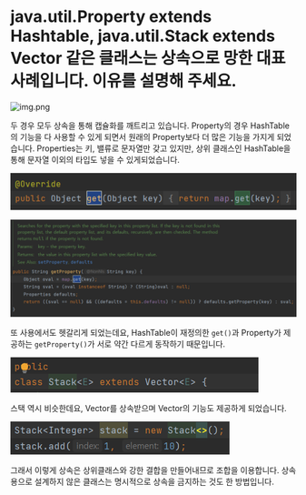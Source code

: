 # java.util.Property extends Hashtable, java.util.Stack extends Vector 같은 클래스는 상속으로 망한 대표 사례입니다. 이유를 설명해 주세요.

![img.png](img.png)


두 경우 모두 상속을 통해 캡슐화를 깨트리고 있습니다. Property의 경우 HashTable의 기능을 다 사용할 수 있게 되면서 원래의 Property보다
더 많은 기능을 가지게 되었습니다. Properties는 키, 밸류로 문자열만 갖고 있지만, 상위 클래스인 HashTable을 통해 문자열 이외의 타입도 넣을 수 있게되었습니다.

![img_2.png](img_2.png)

![img_1.png](img_1.png)

또 사용에서도 헷갈리게 되었는데요, HashTable이 재정의한 `get()`과 Property가 제공하는 `getProperty()`가 서로 약간 다르게 동작하기 때문입니다.

![img_3.png](img_3.png)

스택 역시 비슷한데요, Vector를 상속받으며 Vector의 기능도 제공하게 되었습니다. 

![img_4.png](img_4.png)

그래서 이렇게 상속은 상위클래스와 강한 결합을 만들어내므로 조합을 이용합니다.
상속용으로 설계하지 않은 클래스는 명시적으로 상속을 금지하는 것도 한 방법입니다. 
